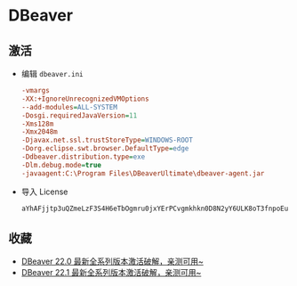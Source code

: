 # DBeaver

## 激活

-   编辑 `dbeaver.ini`

    ```ini
    -vmargs
    -XX:+IgnoreUnrecognizedVMOptions
    --add-modules=ALL-SYSTEM
    -Dosgi.requiredJavaVersion=11
    -Xms128m
    -Xmx2048m
    -Djavax.net.ssl.trustStoreType=WINDOWS-ROOT
    -Dorg.eclipse.swt.browser.DefaultType=edge
    -Ddbeaver.distribution.type=exe
    -Dlm.debug.mode=true
    -javaagent:C:\Program Files\DBeaverUltimate\dbeaver-agent.jar
    ```

-   导入 License

    ```txt
    aYhAFjjtp3uQZmeLzF3S4H6eTbOgmru0jxYErPCvgmkhkn0D8N2yY6ULK8oT3fnpoEu7GPny7csNsXL1g+D+8xR++/L8ePsVLUj4du5AMZORr2xGaGKG2rXa3NEoIiEAHSp4a6cQgMMbIspeOy7dYWX699Fhtpnu1YBoTmoJPaHBuwHDiOQQk5nXCPflrhA7lldA8TZ3dSUsj4Sr8CqBQeS+2E32xwSniymK7fKcVX75qnuxhn7vUY7YL2UY7EKeN/AZ+1NIB6umKUODyOAFIc8q6zZT8b9aXqXVzwLJZxHbEgcO8lsQfyvqUgqD6clzvFry9+JwuQsXN0wW26KDQA==
    ```

## 收藏

-   [DBeaver 22.0 最新全系列版本激活破解，亲测可用~](https://cmsblogs.cn/3904.html)
-   [DBeaver 22.1 最新全系列版本激活破解，亲测可用~](https://cmsblogs.cn/4055.html)

